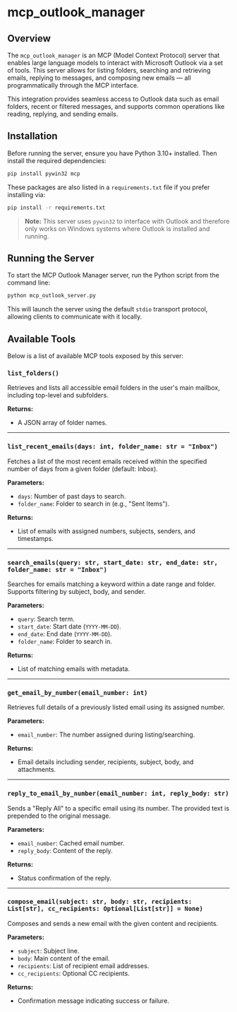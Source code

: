 # mcp_outlook_manager

## Overview

The `mcp_outlook_manager` is an MCP (Model Context Protocol) server that enables large language models to interact with Microsoft Outlook via a set of tools. This server allows for listing folders, searching and retrieving emails, replying to messages, and composing new emails — all programmatically through the MCP interface.

This integration provides seamless access to Outlook data such as email folders, recent or filtered messages, and supports common operations like reading, replying, and sending emails.

## Installation

Before running the server, ensure you have Python 3.10+ installed. Then install the required dependencies:

```bash
pip install pywin32 mcp
```

These packages are also listed in a `requirements.txt` file if you prefer installing via:

```bash
pip install -r requirements.txt
```

> **Note:** This server uses `pywin32` to interface with Outlook and therefore only works on Windows systems where Outlook is installed and running.

## Running the Server

To start the MCP Outlook Manager server, run the Python script from the command line:

```bash
python mcp_outlook_server.py
```

This will launch the server using the default `stdio` transport protocol, allowing clients to communicate with it locally.

## Available Tools

Below is a list of available MCP tools exposed by this server:

### `list_folders()`
Retrieves and lists all accessible email folders in the user's main mailbox, including top-level and subfolders.

**Returns:**
- A JSON array of folder names.

---

### `list_recent_emails(days: int, folder_name: str = "Inbox")`
Fetches a list of the most recent emails received within the specified number of days from a given folder (default: Inbox).

**Parameters:**
- `days`: Number of past days to search.
- `folder_name`: Folder to search in (e.g., "Sent Items").

**Returns:**
- List of emails with assigned numbers, subjects, senders, and timestamps.

---

### `search_emails(query: str, start_date: str, end_date: str, folder_name: str = "Inbox")`
Searches for emails matching a keyword within a date range and folder. Supports filtering by subject, body, and sender.

**Parameters:**
- `query`: Search term.
- `start_date`: Start date (`YYYY-MM-DD`).
- `end_date`: End date (`YYYY-MM-DD`).
- `folder_name`: Folder to search in.

**Returns:**
- List of matching emails with metadata.

---

### `get_email_by_number(email_number: int)`
Retrieves full details of a previously listed email using its assigned number.

**Parameters:**
- `email_number`: The number assigned during listing/searching.

**Returns:**
- Email details including sender, recipients, subject, body, and attachments.

---

### `reply_to_email_by_number(email_number: int, reply_body: str)`
Sends a "Reply All" to a specific email using its number. The provided text is prepended to the original message.

**Parameters:**
- `email_number`: Cached email number.
- `reply_body`: Content of the reply.

**Returns:**
- Status confirmation of the reply.

---

### `compose_email(subject: str, body: str, recipients: List[str], cc_recipients: Optional[List[str]] = None)`
Composes and sends a new email with the given content and recipients.

**Parameters:**
- `subject`: Subject line.
- `body`: Main content of the email.
- `recipients`: List of recipient email addresses.
- `cc_recipients`: Optional CC recipients.

**Returns:**
- Confirmation message indicating success or failure.